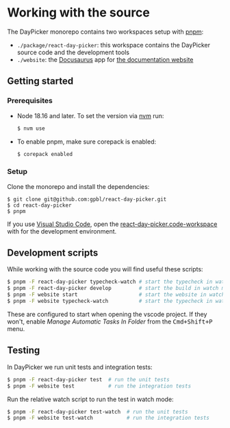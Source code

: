 # Working with the source

The DayPicker monorepo contains two workspaces setup with [pnpm](https://pnpm.io):

- `./package/react-day-picker`: this workspace contains the DayPicker source code and the development tools
- `./website`: the [Docusaurus](http://v2.docusaurus.io) app for [the documentation website](http://react-day-picker-next.netlify.app)

## Getting started

### Prerequisites

- Node 18.16 and later. To set the version via [nvm](https://github.com/nvm-sh/nvm) run:
  ```bash
  $ nvm use
  ```
- To enable pnpm, make sure corepack is enabled:
  ```bash
  $ corepack enabled
  ```

### Setup

Clone the monorepo and install the dependencies:

```
$ git clone git@github.com:gpbl/react-day-picker.git
$ cd react-day-picker
$ pnpm
```

If you use [Visual Studio Code](https://code.visualstudio.com/), open the [react-day-picker.code-workspace](https://github.com/gpbl/react-day-picker/blob/master/react-day-picker.code-workspace) with for the development environment.

## Development scripts

While working with the source code you will find useful these scripts:

```bash
$ pnpm -F react-day-picker typecheck-watch # start the typecheck in watch mode
$ pnpm -F react-day-picker develop         # start the build in watch mode
$ pnpm -F website start                    # start the website in watch mode
$ pnpm -F website typecheck-watch          # start the typecheck in watch mode for website
```

These are configured to start when opening the vscode project. If they won't, enable _Manage Automatic Tasks In Folder_ from the <kbd>Cmd+Shift+P</kbd> menu.

## Testing

In DayPicker we run unit tests and integration tests:

```bash
$ pnpm -F react-day-picker test  # run the unit tests
$ pnpm -F website test           # run the integration tests
```

Run the relative watch script to run the test in watch mode:

```bash
$ pnpm -F react-day-picker test-watch  # run the unit tests
$ pnpm -F website test-watch           # run the integration tests
```
